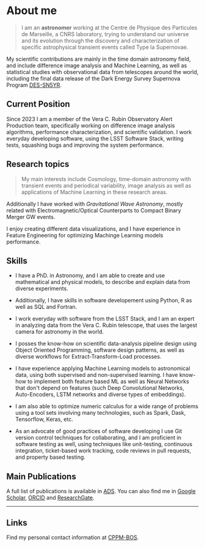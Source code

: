# About me


>I am an **astronomer** working at the Centre de Physique des Particules de
Marseille, a CNRS laboratory, trying to understand our universe and its
evolution through the discovery and characterization of specific astrophysical
transient events called Type Ia Supernovae.

My scientific contributions are mainly in the time domain astronomy field, and
include difference image analysis and Machine Learning, as well as statistical
studies with observational data from telescopes around the world, including the
final data release of the Dark Energy Survey Supernova Program [DES-SN5YR](https://ui.adsabs.harvard.edu/abs/2024ApJ...975....5S/abstract).

## Current Position

Since 2023 I am a member of the Vera C. Rubin Observatory Alert Production
team, specifically working on difference image analysis algorithms, performance
characterization, and scientific validation. I work everyday developing
software, using the LSST Software Stack, writing tests, squashing bugs and
improving the system performance.

## Research topics

>My main interests include Cosmology, time-domain astronomy with transient events
>and periodical variability, image analysis as well as applications of Machine
>Learning in these research areas.

Additionally I have worked with _Gravitational Wave Astronomy_, mostly related
with Electromagnetic/Optical Counterparts to Compact Binary Merger GW events.

I enjoy creating different data visualizations, and I have experience in Feature
Engineering for optimizing Machinge Learning models performance.

## Skills

* I have a PhD. in Astronomy, and I am able to create and use mathematical and
physical models, to describe and explain data from diverse experiments.

* Additionally, I have skills in software developement using Python, R as well as
SQL and Fortran.

* I work everyday with software from the LSST Stack, and I am an expert in
analyzing data from the Vera C. Rubin telescope, that uses the largest camera
for astronomy in the world.

* I posses the know-how on scientific data-analysis pipeline design using Object
Oriented Programming, software design patterns, as well as diverse workflows for
Extract-Transform-Load processes.

* I have experience applying Machine Learning models to astronomical data, using
both supervised and non-supervised learning. I have know-how to implement both
feature based ML as well as Neural Networks that don't depend on features (such
Deep Convolutional Networks, Auto-Encoders, LSTM networks and diverse types of
embeddings).

* I am also able to optimize numeric calculus for a wide range of problems using
a tool sets involving many technologies, such as Spark, Dask, Tensorflow, Keras, etc.

* As an advocate of good practices of software developing I use Git version control
techniques for collaborating, and I am proficient in software testing as well,
using techniques like unit-testing, continuous integration, ticket-based work
tracking, code reviews in pull requests, and property based testing.

## Main Publications

A full list of publications is available in
[ADS](https://ui.adsabs.harvard.edu/public-libraries/NQfpQEIrQFGsSnBzZTI9yQ).
You can also find me in
[Google Scholar](https://scholar.google.com/citations?user=XrrlfKgAAAAJ&hl=en&gmla=AJsN-F6bMm7Zdnje_bv7m_eF6WL-ozOP82hAoH5bEMXflKwstKbzl0TeqVS4tH6KnoMeHxiBlOmcRMynSBSokzuNsGR2lOLuvdmEeMyqS0lmHikZSzHzr6Sg8THyAZPNXxuwLMjf00Wa),
[ORCID](https://orcid.org/0000-0002-8687-0669) and
[ResearchGate](https://www.researchgate.net/profile/Bruno-Sanchez-5).

----------
## Links

Find my personal contact information at [CPPM-BOS](https://www.cppm.in2p3.fr/web/en/pratical_info/directory/YnNhbmNoZXpAY3BwbS5pbjJwMy5mcg==.html).

